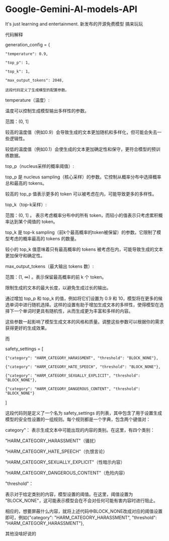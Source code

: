 # Google-Gemini-AI-models-API
It's just learning and entertainment.
新发布的开源免费模型
搞来玩玩

代码解释


generation_config = {

    "temperature": 0.9,
    
    "top_p": 1,
    
    "top_k": 1,
    
    "max_output_tokens": 2048,
    
    这段代码定义了生成模型的配置参数。

temperature（温度）:

温度可以控制生成模型输出多样性的参数。

范围：(0, 1]

较高的温度值（例如0.9）会导致生成的文本更加随机和多样化，但可能会失去一些逻辑性。

较低的温度值（例如0.1）会使生成的文本更加确定性和保守，更符合模型的预训练数据。


top_p（nucleus采样的概率阈值）:

top_p 是 nucleus sampling（核心采样）的参数。它控制从概率分布中选择概率总和最高的 tokens。

较高的 top_p 值表示更多的 token 可以被考虑在内，可能导致更多的多样性。


top_k（top-k采样）:

范围：(0, 1] 。 表示考虑概率分布中的所有 token，而较小的值表示只考虑累积概率达到某个阈值的 token。

top_k 是 top-k sampling（前k个最高概率的token被保留）的参数。它限制了模型考虑的概率最高的 tokens 的数量。

较小的 top_k 值意味着只有最高概率的 tokens 被考虑在内，可能导致生成的文本更加保守和确定性。


max_output_tokens（最大输出 tokens 数）:

范围：(1, ∞) 。表示保留最高概率的前 k 个 token。

限制生成的文本的最大长度，以避免生成过长的输出。


通过增加 top_p 和 top_k 的值，例如将它们设置为 0.9 和 10，模型将在更多的候选单词中进行随机选择。这样的设置有助于增加生成文本的多样性，使得模型在选择下一个单词时更具有随机性，从而生成更为丰富和多样的内容。

这些参数一起影响了模型生成文本的风格和质量。调整这些参数可以根据你的需求获得更好的生成效果。



而

safety_settings = [

    {"category": "HARM_CATEGORY_HARASSMENT", "threshold": "BLOCK_NONE"},
    
    {"category": "HARM_CATEGORY_HATE_SPEECH", "threshold": "BLOCK_NONE"},
    
    {"category": "HARM_CATEGORY_SEXUALLY_EXPLICIT", "threshold": "BLOCK_NONE"},
    
    {"category": "HARM_CATEGORY_DANGEROUS_CONTENT", "threshold": "BLOCK_NONE"}
    
]


这段代码则是定义了一个名为 safety_settings 的列表，其中包含了用于设置生成模型的安全性设置的一组规则。每个规则都是一个字典，包含两个键值对：

category"：
表示生成文本中可能出现的内容的类别。在这里，有四个类别：

"HARM_CATEGORY_HARASSMENT"（骚扰）

"HARM_CATEGORY_HATE_SPEECH"（仇恨言论）

"HARM_CATEGORY_SEXUALLY_EXPLICIT"（性暗示内容）

"HARM_CATEGORY_DANGEROUS_CONTENT"（危险内容）


"threshold"：

表示对于给定类别的内容，模型设置的阈值。在这里，阈值设置为 "BLOCK_NONE"，这可能表示模型会在不会对任何可能有害内容时进行阻止。

相应的，想要屏蔽什么内容，就将上述代码中BLOCK_NONE改成对应的阈值设置即可，例如{"category": "HARM_CATEGORY_HARASSMENT", "threshold": "HARM_CATEGORY_HARASSMENT"},



其他没啥好说的
